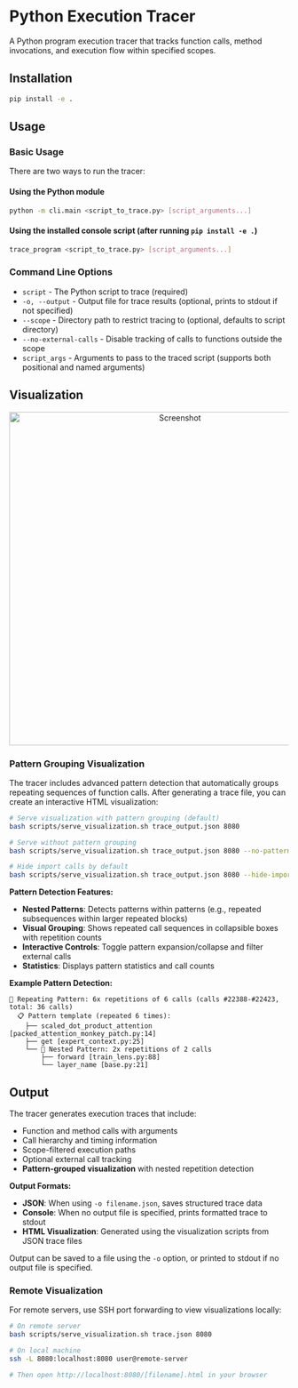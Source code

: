 # Python Execution Tracer

A Python program execution tracer that tracks function calls, method invocations, and execution flow within specified scopes.

## Installation

```bash
pip install -e .
```

## Usage

### Basic Usage

There are two ways to run the tracer:

#### Using the Python module
```bash
python -m cli.main <script_to_trace.py> [script_arguments...]
```

#### Using the installed console script (after running `pip install -e .`)
```bash
trace_program <script_to_trace.py> [script_arguments...]
```

### Command Line Options

- `script` - The Python script to trace (required)
- `-o, --output` - Output file for trace results (optional, prints to stdout if not specified)
- `--scope` - Directory path to restrict tracing to (optional, defaults to script directory)
- `--no-external-calls` - Disable tracking of calls to functions outside the scope
- `script_args` - Arguments to pass to the traced script (supports both positional and named arguments)


## Visualization

<p align="center">
  <img width="600" src="https://github.com/user-attachments/assets/68ae8de3-f88c-4fdb-b3fb-4c18673dcc7f" alt="Screenshot" />
</p>

### Pattern Grouping Visualization

The tracer includes advanced pattern detection that automatically groups repeating sequences of function calls. After generating a trace file, you can create an interactive HTML visualization:

```bash
# Serve visualization with pattern grouping (default)
bash scripts/serve_visualization.sh trace_output.json 8080

# Serve without pattern grouping  
bash scripts/serve_visualization.sh trace_output.json 8080 --no-patterns

# Hide import calls by default
bash scripts/serve_visualization.sh trace_output.json 8080 --hide-imports
```

**Pattern Detection Features:**
- **Nested Patterns**: Detects patterns within patterns (e.g., repeated subsequences within larger repeated blocks)
- **Visual Grouping**: Shows repeated call sequences in collapsible boxes with repetition counts
- **Interactive Controls**: Toggle pattern expansion/collapse and filter external calls
- **Statistics**: Displays pattern statistics and call counts

**Example Pattern Detection:**
```
🔄 Repeating Pattern: 6x repetitions of 6 calls (calls #22388-#22423, total: 36 calls)
  📋 Pattern template (repeated 6 times):
    ├── scaled_dot_product_attention [packed_attention_monkey_patch.py:14]
    ├── get [expert_context.py:25]  
    └── 🔄 Nested Pattern: 2x repetitions of 2 calls
        ├── forward [train_lens.py:88]
        └── layer_name [base.py:21]
```

## Output

The tracer generates execution traces that include:
- Function and method calls with arguments
- Call hierarchy and timing information
- Scope-filtered execution paths
- Optional external call tracking
- **Pattern-grouped visualization** with nested repetition detection

**Output Formats:**
- **JSON**: When using `-o filename.json`, saves structured trace data
- **Console**: When no output file is specified, prints formatted trace to stdout
- **HTML Visualization**: Generated using the visualization scripts from JSON trace files

Output can be saved to a file using the `-o` option, or printed to stdout if no output file is specified.

### Remote Visualization

For remote servers, use SSH port forwarding to view visualizations locally:

```bash
# On remote server
bash scripts/serve_visualization.sh trace.json 8080

# On local machine  
ssh -L 8080:localhost:8080 user@remote-server

# Then open http://localhost:8080/[filename].html in your browser
```
